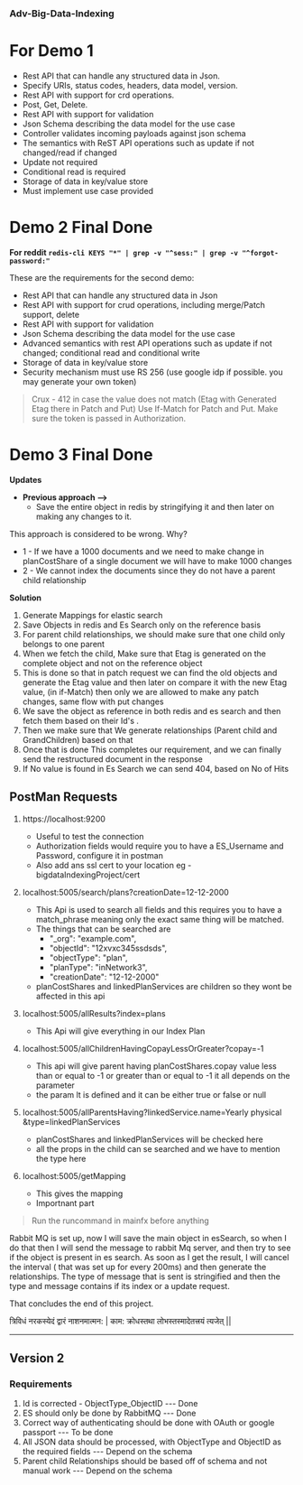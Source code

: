 ### Adv-Big-Data-Indexing
# For Demo 1

 - Rest API that can handle any structured data in Json.
 - Specify URIs, status codes, headers, data model, version.
 - Rest API with support for crd operations.
 - Post, Get, Delete.
 - Rest API with support for validation
 - Json Schema describing the data model for the use case
 - Controller validates incoming payloads against json schema
 - The semantics with ReST API operations such as update if not changed/read if changed
 - Update not required
 - Conditional read is required
 - Storage of data in key/value store
 - Must implement use case provided

# Demo 2 Final Done 
**For reddit  `redis-cli KEYS "*" | grep -v "^sess:" | grep -v "^forgot-password:"`**

These are the requirements for the second demo:

 - Rest API that can handle any structured data in Json
 - Rest API with support for crud operations, including merge/Patch support,  delete
 - Rest API with support for validation
 - Json Schema describing the data model for the use case
 - Advanced semantics with rest API operations such as update if not changed; conditional read and conditional write
 - Storage of data in key/value store
 - Security mechanism must use RS 256 (use google idp if possible. you may generate your own token)


> Crux - 412 in case the value does not match (Etag with Generated Etag
> there in Patch and Put) Use If-Match for Patch and Put. Make sure the
> token is passed in Authorization.



# Demo 3 Final Done 

**Updates**
 - **Previous approach -->**
	 - Save the entire object in redis by stringifying it and then later on making any changes to it.

This approach is considered to be wrong.
Why?
 - 1 - If we have a 1000 documents and we need to make change in
   planCostShare of a single document we will have to make 1000 changes
 -	2 - We cannot index the documents since they do not have a parent
   child relationship

**Solution** 
1. Generate Mappings for elastic search
2. Save Objects in redis and Es Search only on the reference basis
3. For parent child relationships, we should make sure that one child only belongs to one parent 
4. When we fetch the child, Make sure that Etag is generated on the complete object and not on the reference object
5. This is done so that in patch request we can find the old objects and generate the Etag value and then later on compare it with the new Etag value, (in if-Match)   then only we are allowed to make any patch changes, same flow with put changes
6. We save the object as reference in both redis and es search and then fetch them based on their Id's .
7. Then we make sure that We generate relationships (Parent child and GrandChildren) based on that
8. Once that is done This completes our requirement, and we can finally send the restructured document in the response
9. If No value is found in Es Search we can send 404, based on No of Hits


## PostMan Requests

 1. https://localhost:9200
	
	 - Useful to test the connection
	 - Authorization fields would require you to have a ES_Username and Password, configure it in postman 	
	 - Also add ans ssl cert to your location  eg - bigdataIndexingProject/cert
 2. localhost:5005/search/plans?creationDate=12-12-2000
	 - This Api is used to search all fields and this requires you to have a match_phrase meaning only the exact same thing will be matched.
	 - The things that can be searched are 
		 - "_org":  "example.com",
		 - "objectId":  "12xvxc345ssdsds",
		 - "objectType":  "plan",
		 - "planType":  "inNetwork3",
		 - "creationDate":  "12-12-2000"
	- planCostShares and linkedPlanServices are children so they wont be affected in this api
 3. localhost:5005/allResults?index=plans
	 - This Api will give everything in our Index Plan
 4. localhost:5005/allChildrenHavingCopayLessOrGreater?copay=-1
	 - This api will give parent having  planCostShares.copay value less than or equal to -1 or greater than or equal to -1 it all depends on the parameter
	 - the param lt is defined and it can be either true or false or null
 5. localhost:5005/allParentsHaving?linkedService.name=Yearly physical    &type=linkedPlanServices 
	 - planCostShares and linkedPlanServices will be checked here
	 - all the props in the child can se searched and we have to mention the type here 
 6. localhost:5005/getMapping
	 - This gives the mapping
	 - Importnant part

   
> Run the runcommand in mainfx before anything



Rabbit MQ is set up, now I will save the main object in esSearch, so when I do that then I will send the message to rabbit Mq server, and then try to see if the object is present in es search. As soon as I get the result, I will cancel the interval ( that was set up for every 200ms) and then generate the relationships.
The type of message that is sent is stringified and then the type and message contains if its index or a update request.


That concludes the end of this project.

त्रिविधं नरकस्येदं द्वारं नाशनमात्मन: |
काम: क्रोधस्तथा लोभस्तस्मादेतत्त्रयं त्यजेत् ||  

_____________

## Version 2 

### Requirements

 1. Id is corrected  - ObjectType_ObjectID --- Done
 2. ES should only be done by RabbitMQ --- Done
 3. Correct way of authenticating should be done with OAuth or google passport  --- To be done
 4. All JSON data should be processed, with ObjectType and ObjectID as the required fields --- Depend on the schema
 5. Parent child Relationships should be based off of schema and not manual work --- Depend on the schema
